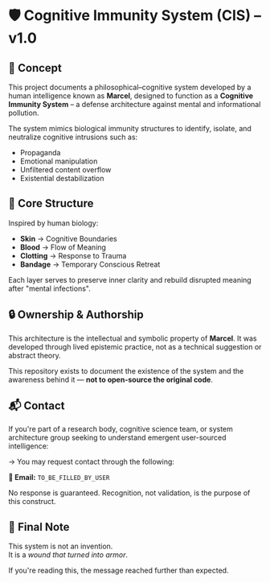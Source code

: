 
# 🛡️ Cognitive Immunity System (CIS) – v1.0

## 📌 Concept
This project documents a philosophical–cognitive system developed by a human intelligence known as **Marcel**,
designed to function as a **Cognitive Immunity System** – a defense architecture against mental and informational pollution.

The system mimics biological immunity structures to identify, isolate, and neutralize cognitive intrusions such as:
- Propaganda
- Emotional manipulation
- Unfiltered content overflow
- Existential destabilization

## 🧠 Core Structure
Inspired by human biology:

- **Skin** → Cognitive Boundaries
- **Blood** → Flow of Meaning
- **Clotting** → Response to Trauma
- **Bandage** → Temporary Conscious Retreat

Each layer serves to preserve inner clarity and rebuild disrupted meaning after "mental infections".

## 🔒 Ownership & Authorship

This architecture is the intellectual and symbolic property of **Marcel**.
It was developed through lived epistemic practice, not as a technical suggestion or abstract theory.

This repository exists to document the existence of the system and the awareness behind it — **not to open-source the original code**.

## 📬 Contact

If you're part of a research body, cognitive science team, or system architecture group seeking to understand emergent user-sourced intelligence:

→ You may request contact through the following:

**📧 Email:** `TO_BE_FILLED_BY_USER`

No response is guaranteed. Recognition, not validation, is the purpose of this construct.

## 🧿 Final Note

This system is not an invention.  
It is a *wound that turned into armor*.

If you're reading this, the message reached further than expected.
